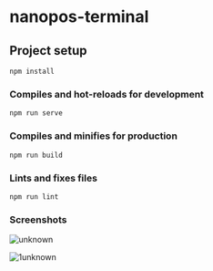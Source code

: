# nanopos-terminal

## Project setup
```
npm install
```

### Compiles and hot-reloads for development
```
npm run serve
```

### Compiles and minifies for production
```
npm run build
```

### Lints and fixes files
```
npm run lint
```

### Screenshots

![unknown](https://user-images.githubusercontent.com/24301350/111860233-8fe81600-8946-11eb-9422-05cd5576deb5.png)

![1unknown](https://user-images.githubusercontent.com/24301350/111860235-91b1d980-8946-11eb-9305-638994a8dcf0.png)

